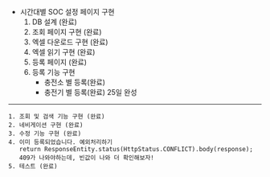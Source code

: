 - 시간대별 SOC 설정 페이지 구현
	1. DB 설계 (완료)
	2. 조회 페이지 구현 (완료)
	3. 엑셀 다운로드 구현 (완료)
	4. 엑셀 읽기 구현 (완료)
	5. 등록 페이지 (완료) 
	6. 등록 기능 구현
	   - 충전소 별 등록(완료)
	   - 충전기 별 등록(완료)
	25일 완성
-----

	1. 조회 및 검색 기능 구현 (완료)
	2. 네비게이션 구현 (완료)
	3. 수정 기능 구현 (완료) 
	4. 이미 등록되었습니다. 예외처리하기 
	   return ResponseEntity.status(HttpStatus.CONFLICT).body(response);
	   409가 나와야하는데, 빈값이 나와 더 확인해보자!
	5. 테스트 (완료)